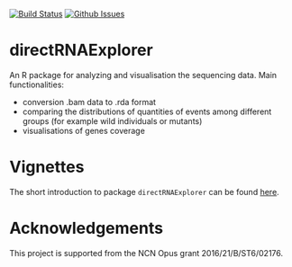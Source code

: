 [![Build Status](https://travis-ci.org/mi2-warsaw/directRNAExplorer.svg?branch=master)](https://travis-ci.org/mi2-warsaw/directRNAExplorer)
[![Github Issues](http://githubbadges.herokuapp.com/mi2-warsaw/directRNAExplorer/issues.svg)](https://github.com//mi2-warsaw/directRNAExplorer/issues)

# directRNAExplorer

An R package for analyzing and visualisation the sequencing data. 
Main functionalities:
 * conversion .bam data to .rda format
 * comparing the distributions of quantities of events among different groups (for example wild individuals or mutants)
 * visualisations of genes coverage
  
# Vignettes
The short introduction to package `directRNAExplorer` can be found [here](http://rawgit.com/mi2-warsaw/directRNAExplorer/master/vignettes/Package_presentation.html).

# Acknowledgements
This project is supported from the NCN Opus grant 2016/21/B/ST6/02176.
